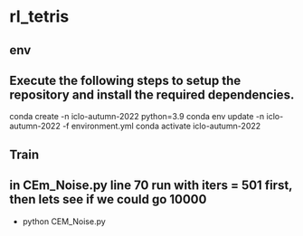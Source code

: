 # rl_tetris

## env
Execute the following steps to setup the repository and install the required dependencies.
--
conda create -n iclo-autumn-2022 python=3.9
conda env update -n iclo-autumn-2022 -f environment.yml
conda activate iclo-autumn-2022

## Train
in CEm_Noise.py line 70 run with iters = 501 first, then lets see if we could go 10000
---
+ python CEM_Noise.py



